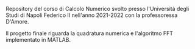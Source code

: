 Repository del corso di Calcolo Numerico svolto presso l'Università degli Studi di Napoli Federico II nell'anno 2021-2022 con la professoressa D'Amore. 

Il progetto finale riguarda la quadratura numerica e l'algoritmo FFT implementato in MATLAB.
